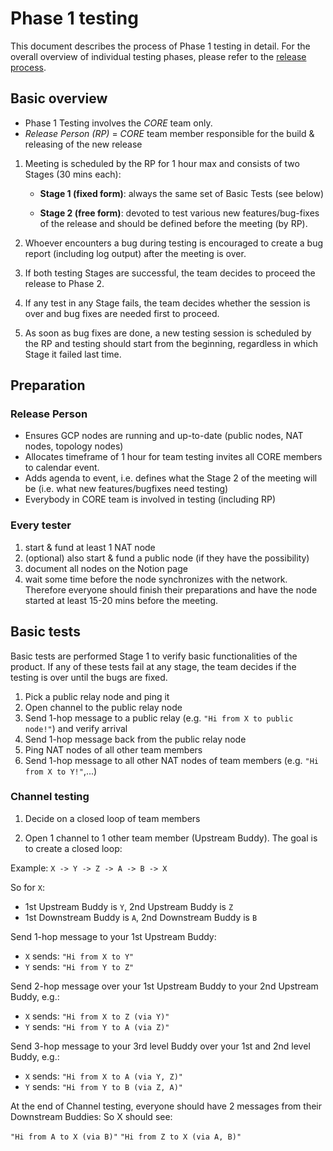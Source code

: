 # Phase 1 testing

This document describes the process of Phase 1 testing in detail.
For the overall overview of individual testing phases, please refer to the 
[release process](./release.md#testing-phases).

## Basic overview

- Phase 1 Testing involves the *CORE* team only.
- *Release Person (RP)* = *CORE* team member responsible for the build & releasing of the new release

1. Meeting is scheduled by the RP for 1 hour max and consists of two Stages (30 mins each):

   - **Stage 1 (fixed form)**: always the same set of Basic Tests (see below)

   - **Stage 2 (free form)**: devoted to test various new features/bug-fixes of the release and should be defined before the meeting (by RP).

2. Whoever encounters a bug during testing is encouraged to create a bug report (including log output) after the meeting is over.

3. If both testing Stages are successful, the team decides to proceed the release to Phase 2.

4. If any test in any Stage fails, the team decides whether the session is over and bug fixes are needed first to proceed.

5. As soon as bug fixes are done, a new testing session is scheduled by the RP and testing should start from the beginning, regardless in which Stage it failed last time.

## Preparation

### Release Person
- Ensures GCP nodes are running and up-to-date (public nodes, NAT nodes, topology nodes)
- Allocates timeframe of 1 hour for team testing
invites all CORE members to calendar event.
- Adds agenda to event, i.e. defines what the Stage 2 of the meeting will be (i.e. what new features/bugfixes need testing)
- Everybody in CORE team is involved in testing (including RP)

### Every tester
1. start & fund at least 1 NAT node
2. (optional) also start & fund a public node (if they have the possibility)
3. document all nodes on the Notion page
4. wait some time before the node synchronizes with the network. Therefore everyone should finish their preparations and have the node started at least 15-20 mins before the meeting.

## Basic tests
Basic tests are performed Stage 1 to verify basic functionalities of the product. If any of these tests fail at any stage, the team decides if the testing is over until the bugs are fixed.

1. Pick a public relay node and ping it
2. Open channel to the public relay node
3. Send 1-hop message to a public relay (e.g. `"Hi from X to public node!"`) and verify arrival
4. Send 1-hop message back from the public relay node
5. Ping NAT nodes of all other team members
6. Send 1-hop message to all other NAT nodes of team members (e.g. `"Hi from X to Y!"`,...)

### Channel testing

1. Decide on a closed loop of team members

2. Open 1 channel to 1 other team member (Upstream Buddy). The goal is to create a closed loop:

Example: `X -> Y -> Z -> A -> B -> X`

So for `X`:
- 1st Upstream Buddy is `Y`, 2nd Upstream Buddy is `Z`
- 1st Downstream Buddy is `A`, 2nd Downstream Buddy is `B`

Send 1-hop message to your 1st Upstream Buddy:
- `X` sends: `"Hi from X to Y"`
- `Y` sends: `"Hi from Y to Z"`


Send 2-hop message over your 1st Upstream Buddy to your 2nd Upstream Buddy, e.g.:
- `X` sends: `"Hi from X to Z (via Y)"`
- `Y` sends: `"Hi from Y to A (via Z)"`

Send 3-hop message to your 3rd level Buddy over your 1st and 2nd level Buddy, e.g.:
- `X` sends: `"Hi from X to A (via Y, Z)"`
- `Y` sends: `"Hi from Y to B (via Z, A)"`

At the end of Channel testing, everyone should have 2 messages from their Downstream Buddies:
So X should see:

`"Hi from A to X (via B)"`
`"Hi from Z to X (via A, B)"`